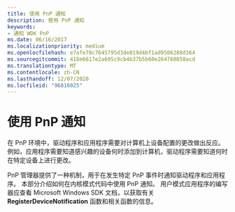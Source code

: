 ```yaml
---
title: 使用 PnP 通知
description: 使用 PnP 通知
keywords:
- 通知 WDK PnP
ms.date: 06/16/2017
ms.localizationpriority: medium
ms.openlocfilehash: e7afe78c7645795d3de019d4bf1ad9506288d364
ms.sourcegitcommit: 418e6617e2a695c9cb4b37b5b60e264760858acd
ms.translationtype: MT
ms.contentlocale: zh-CN
ms.lasthandoff: 12/07/2020
ms.locfileid: "96816025"
---
```

# <a name="using-pnp-notification"></a>使用 PnP 通知





在 PnP 环境中，驱动程序和应用程序需要对计算机上设备配置的更改做出反应。 例如，应用程序需要知道感兴趣的设备何时添加到计算机，驱动程序需要知道何时在特定设备上进行更改。

PnP 管理器提供了一种机制，用于在发生特定 PnP 事件时通知驱动程序和应用程序。 本部分介绍如何在内核模式代码中使用 PnP 通知。 用户模式应用程序的编写器应查看 Microsoft Windows SDK 文档，以获取有关 **RegisterDeviceNotification** 函数和相关函数的信息。

 

 




